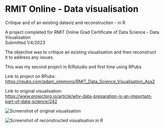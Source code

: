 # RMIT Online - Data visualisation

Critique and of an existing dataviz and reconstruction - in R

A project completed for RMIT Online Grad Certificate of Data Science - Data Visualisation  
Submitted 1/4/2023

The objective was to critique an existing visualisation and then reconstruct it to address any issues.

This was my second project in R/Rstudio and first time using RPubs

Link to project on RPubs: 
https://rpubs.com/adam_simmons/RMIT_Data_Science_Visualisation_Ass2

Link to original visualisation:  
https://www.projectpro.io/article/why-data-preparation-is-an-important-part-of-data-science/242

![Screenshot of original visualisation](images/RMIT-dataviz_screenshot_1.png)

![Screenshot of reconstructed visualisation in R](images/RMIT-dataviz_screenshot_2.png)

